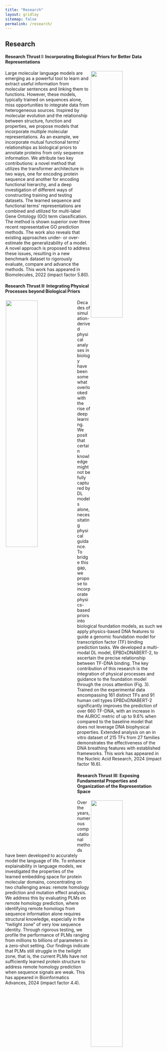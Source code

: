 ```yaml
---
title: "Research"
layout: gridlay
sitemap: false
permalink: /research/
---
```




## Research

<!-- <div class="container">
<div class="row">
<center>
<img src="{{ site.url }}{{ site.baseurl }}/images/schematic_summary_of_prediction_tasks.png" width="100%"/><br/>
A schematic summary Bio prediction tasks. <br/>
</center>
</div>
</div>
<br/> -->


<div class="jumbotron">
  <div class="alert alert-dismissible alert-success">
  <h4>Research Thrust I: Incorporating Biological Priors for Better Data Representations</h4>
  </div>
  <div> 
  <img src="{{ site.url }}{{ site.baseurl }}/images/goproformer_arch.png" width="45%" style="float: right;margin: 2px;">
  </div>
  <p>Large molecular language models are emerging as a powerful tool to learn and extract useful information from molecular sentences and linking them to functions. However, these models, typically trained on sequences alone, miss opportunities to integrate data from heterogeneous sources. Inspired by molecular evolution and the relationship between structure, function and properties, we propose models that incorporate multiple molecular representations. As an example, we incorporate mutual functional terms' relationships as biological priors to annotate proteins from only sequence information. We attribute two key contributions: a novel method that utilizes the transformer architecture in two ways, one for encoding protein sequence and another for encoding functional hierarchy, and a deep investigation of different ways of constructing training and testing datasets. The learned sequence and functional terms’ representations are combined and utilized for multi-label Gene Ontology (GO) term classification.  The method is shown superior over three recent representative GO prediction methods. The work also reveals that existing approaches under- or over-estimate the generalizability of a model. A novel approach is proposed to address these issues, resulting in a new benchmark dataset to rigorously evaluate, compare and advance the methods. This work has appeared in Biomolecules, 2022 (impact factor 5.80).</p>
</div>

<div class="jumbotron">
  <div class="alert alert-dismissible alert-info">
  <h4>Research Thrust II: Integrating Physical Processes beyond Biological Priors</h4>
  </div>
  <div> 
  <img src="{{ site.url }}{{ site.baseurl }}/images/epbd_arch.png" width="45%" style="float: left;margin: 2px;">
  </div>
  <p>Decades of simulation-derived physical analyses in biology have been somewhat overlooked with the rise of deep learning. We posit that certain knowledge might not be fully captured by DL models alone, necessitating physical guidance. To bridge this gap, we propose to incorporate physics-based priors into biological foundation models, as such we apply physics-based DNA features to guide a genomic foundation model for transcription factor (TF) binding prediction tasks. We developed a multi-modal DL model, EPBDxDNABERT-2, to ascertain the precise relationship between TF-DNA binding. The key contribution of this research is the integration of physical processes and guidance to the foundation model through the cross attention (Fig. 3). Trained on the experimental data encompassing 161 distinct TFs and 91 human cell types EPBDxDNABERT-2 significantly improves the prediction of over 660 TF-DNA, with an increase in the AUROC metric of up to 9.6% when compared to the baseline model that does not leverage DNA biophysical properties. Extended analysis on an in vitro dataset of 215 TFs from 27 families demonstrates the effectiveness of the DNA breathing features with established frameworks. This work has appeared in the Nucleic Acid Research, 2024 (impact factor 16.6).</p>
</div>


<div class="jumbotron">
  <div class="alert alert-dismissible alert-secondary">
  <h4>Research Thrust III: Exposing Fundamental Properties and Organization of the Representation Space</h4>
  </div>
  <div> 
  <img src="{{ site.url }}{{ site.baseurl }}/images/remhom.png" width="45%" style="float: right;margin: 2px;">
  </div>
  <p>Over the years, numerous computational methods have been developed to accurately model the language of life. To enhance explainability in language models, we investigated the properties of the learned embedding space for protein molecular domains, concentrating on two challenging areas: remote homology prediction and mutation effect analysis. We address this by evaluating PLMs on remote homology prediction, where identifying remote homologs from sequence information alone requires structural knowledge, especially in the “twilight zone” of very low sequence identity. Through rigorous testing, we profile the performance of PLMs ranging from millions to billions of parameters in a zero-shot setting. Our findings indicate that PLMs still struggle in the twilight zone, that is, the current PLMs have not sufficiently learned protein structure to address remote homology prediction when sequence signals are weak. This has appeared in Bioinformatics Advances, 2024 (impact factor 4.4).</p>
</div>
